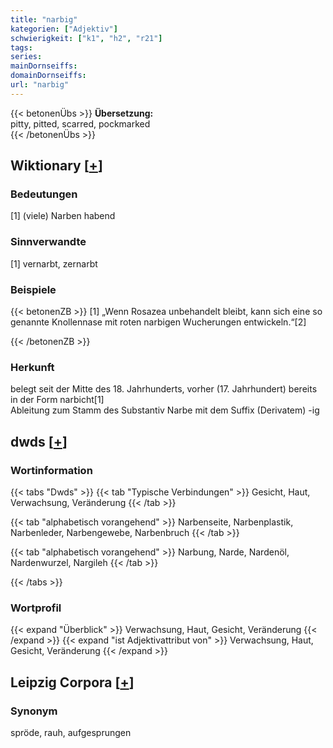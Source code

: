 ```yaml
---
title: "narbig"
kategorien: ["Adjektiv"]
schwierigkeit: ["k1", "h2", "r21"]
tags:
series:
mainDornseiffs:
domainDornseiffs:
url: "narbig"
---
```


{{< betonenÜbs >}}
**Übersetzung:**  
pitty, pitted, scarred, pockmarked  
{{< /betonenÜbs >}}

## Wiktionary [[+](https://de.wiktionary.org/wiki/narbig)]

### Bedeutungen
[1] (viele) Narben habend  

### Sinnverwandte
[1] vernarbt, zernarbt  

### Beispiele
{{< betonenZB >}}
[1] „Wenn Rosazea unbehandelt bleibt, kann sich eine so genannte Knollennase mit roten narbigen Wucherungen entwickeln.“[2]  

{{< /betonenZB >}}
### Herkunft
belegt seit der Mitte des 18. Jahrhunderts, vorher (17. Jahrhundert) bereits in der Form narbicht[1]  
Ableitung zum Stamm des Substantiv Narbe mit dem Suffix (Derivatem) -ig  



## dwds [[+](https://www.dwds.de/wb/narbig)]

### Wortinformation
{{< tabs "Dwds" >}}
{{< tab "Typische Verbindungen" >}}
Gesicht, Haut, Verwachsung, Veränderung
{{< /tab >}}

{{< tab "alphabetisch vorangehend" >}}
Narbenseite, Narbenplastik, Narbenleder, Narbengewebe, Narbenbruch
{{< /tab >}}

{{< tab "alphabetisch vorangehend" >}}
Narbung, Narde, Nardenöl, Nardenwurzel, Nargileh
{{< /tab >}}

{{< /tabs >}}

### Wortprofil
{{< expand "Überblick" >}} Verwachsung, Haut, Gesicht, Veränderung {{< /expand >}}
{{< expand "ist Adjektivattribut von" >}} Verwachsung, Haut, Gesicht, Veränderung {{< /expand >}}

## Leipzig Corpora [[+](https://corpora.uni-leipzig.de/en/res?word=narbig&corpusId=deu_newscrawl-public_2018)]


### Synonym
spröde, rauh, aufgesprungen

